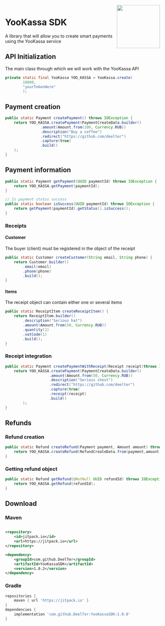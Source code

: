 <img align="right" src="https://i.imgur.com/Mu7nPnY.png" height="140" width="140">

# YooKassa SDK

A library that will allow you to create smart payments using the YooKassa service

## API Initialization

The main class through which we will work with the YooKassa API

```java
private static final YooKassa YOO_KASSA = YooKassa.create(
		10000,
		"yourTokenHere"
        );
```

## Payment creation

```java
public static Payment createPayment() throws IOException {
    return YOO_KASSA.createPayment(PaymentCreateData.builder()
                .amount(Amount.from(100, Currency.RUB))
                .description("Buy a coffee")
                .redirect("https://github.com/deelter")
                .capture(true)
                .build()
    );
}
```

## Payment information

```java
public static Payment getPayment(UUID paymentId) throws IOException {
	return YOO_KASSA.getPayment(paymentId);
}

// Is payment status success
public static boolean isSuccess(UUID paymentId) throws IOException {
	return getPayment(paymentId).getStatus().isSuccess();
}
```

### Receipts

#### Customer

The buyer (client) must be registered in the object of the receipt

```java
public static Customer createCustomer(String email, String phone) {
	return Customer.builder()
		.email(email)
		.phone(phone)
		.build();
}
```

#### Items

The receipt object can contain either one or several items

```java
public static ReceiptItem createReceiptItem() {
	return ReceiptItem.builder()
		.description("Serious hat")
		.amount(Amount.from(50, Currency.RUB))
		.quantity(1)
		.vatCode(1)
		.build();
}
```

### Receipt integration

```java
public static Payment createPaymentWithReceipt(Receipt receipt)throws IOException{
	return YOO_KASSA.createPayment(PaymentCreateData.builder()
                    .amount(Amount.from(50, Currency.RUB))
                    .description("Serious chest")
                    .redirect("https://github.com/deelter")
                    .capture(true)
                    .receipt(receipt)
                    .build()
        );
}
```

## Refunds

### Refund creation

```java
public static Refund createRefund(Payment payment, Amount amount) throws IOException {
	return YOO_KASSA.createRefund(RefundCreateData.from(payment,amount));
}
```

### Getting refund object

```java
public static Refund getRefund(@NotNull UUID refundId) throws IOException {
	return YOO_KASSA.getRefund(refundId);
}
```

## Download

### Maven

```xml

<repository>
    <id>jitpack.io</id>
    <url>https://jitpack.io</url>
</repository>

<dependency>
    <groupId>com.github.DeelTer</groupId>
    <artifactId>YooKassaSDK</artifactId>
    <version>1.0.2</version>
</dependency>
```

### Gradle

```gradle
repositories {
    maven { url 'https://jitpack.io' }
}
dependencies {
    implementation 'com.github.DeelTer:YooKassaSDK:1.0.0'
}
```
